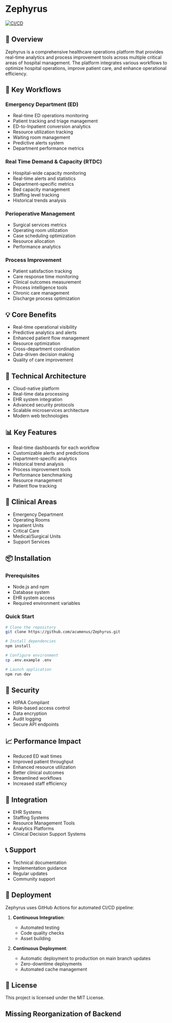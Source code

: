 # Zephyrus

[![CI/CD](https://github.com/sudoshi/Zephyrus/actions/workflows/main.yml/badge.svg)](https://github.com/sudoshi/Zephyrus/actions/workflows/main.yml)

## 🏥 Overview

Zephyrus is a comprehensive healthcare operations platform that provides real-time analytics and process improvement tools across multiple critical areas of hospital management. The platform integrates various workflows to optimize hospital operations, improve patient care, and enhance operational efficiency.

## 🚀 Key Workflows

### Emergency Department (ED)
- Real-time ED operations monitoring
- Patient tracking and triage management
- ED-to-Inpatient conversion analytics
- Resource utilization tracking
- Waiting room management
- Predictive alerts system
- Department performance metrics

### Real Time Demand & Capacity (RTDC)
- Hospital-wide capacity monitoring
- Real-time alerts and statistics
- Department-specific metrics
- Bed capacity management
- Staffing level tracking
- Historical trends analysis

### Perioperative Management
- Surgical services metrics
- Operating room utilization
- Case scheduling optimization
- Resource allocation
- Performance analytics

### Process Improvement
- Patient satisfaction tracking
- Care response time monitoring
- Clinical outcomes measurement
- Process intelligence tools
- Chronic care management
- Discharge process optimization

## 💡 Core Benefits
- Real-time operational visibility
- Predictive analytics and alerts
- Enhanced patient flow management
- Resource optimization
- Cross-department coordination
- Data-driven decision making
- Quality of care improvement

## 🔧 Technical Architecture
- Cloud-native platform
- Real-time data processing
- EHR system integration
- Advanced security protocols
- Scalable microservices architecture
- Modern web technologies

## 📊 Key Features
- Real-time dashboards for each workflow
- Customizable alerts and predictions
- Department-specific analytics
- Historical trend analysis
- Process improvement tools
- Performance benchmarking
- Resource management
- Patient flow tracking

## 🏥 Clinical Areas
- Emergency Department
- Operating Rooms
- Inpatient Units
- Critical Care
- Medical/Surgical Units
- Support Services

## 📦 Installation

### Prerequisites
- Node.js and npm
- Database system
- EHR system access
- Required environment variables

### Quick Start
```bash
# Clone the repository
git clone https://github.com/acumenus/Zephyrus.git

# Install dependencies
npm install

# Configure environment
cp .env.example .env

# Launch application
npm run dev
```

## 🔐 Security
- HIPAA Compliant
- Role-based access control
- Data encryption
- Audit logging
- Secure API endpoints

## 📈 Performance Impact
- Reduced ED wait times
- Improved patient throughput
- Enhanced resource utilization
- Better clinical outcomes
- Streamlined workflows
- Increased staff efficiency

## 🤝 Integration
- EHR Systems
- Staffing Systems
- Resource Management Tools
- Analytics Platforms
- Clinical Decision Support Systems

## 📞 Support
- Technical documentation
- Implementation guidance
- Regular updates
- Community support

## 🚀 Deployment

Zephyrus uses GitHub Actions for automated CI/CD pipeline:

1. **Continuous Integration**:
   - Automated testing
   - Code quality checks
   - Asset building

2. **Continuous Deployment**:
   - Automatic deployment to production on main branch updates
   - Zero-downtime deployments
   - Automated cache management

## 📄 License
This project is licensed under the MIT License.

## Missing Reorganization of Backend
